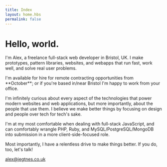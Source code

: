```yaml
---
title: Index
layout: home.hbs
permalink: false
---
```


<h1 class="f1 f-subheadline-ns tracked-tight ttu ma0">Hello, world.</h1>

<p class="f3">I'm Alex, a freelance full-stack web developer in Bristol, UK. I make prototypes, pattern libraries, websites, and webapps that run fast, work well, and solve real user problems.</p>

<div class="measure lh-copy f4">

<p>I'm available for hire for remote contracting opportunities from **October**; or if you're based in/near Bristol I'm happy to work from your office.</p>

<p>I'm infinitely curious about every aspect of the technologies that power modern websites and web applications, but more importantly, about the people that use them. I believe we make better things by focusing on design and people over tech for tech's sake.</p>

<p>I'm at my most comfortable when dealing with full-stack JavaScript, and can comfortably wrangle PHP, Ruby, and MySQL/PostgreSQL/MongoDB into submission in a more client-side-focused role.</p>

<p>Most importantly, I have a relentless drive to make things better. If you do, too, let's talk!</p>

<a href="mailto:alex@jegtnes.co.uk" class="ba br4 bw1 link dib jegtnes-black ph3 pv2">alex@jegtnes.co.uk</a>

</div>
